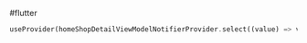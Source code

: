 #flutter 
```dart
useProvider(homeShopDetailViewModelNotifierProvider.select((value) => value.foodTruckShopResponse.result));
```